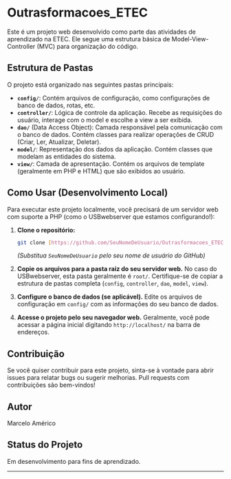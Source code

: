 # Outrasformacoes_ETEC

Este é um projeto web desenvolvido como parte das atividades de aprendizado na ETEC. Ele segue uma estrutura básica de Model-View-Controller (MVC) para organização do código.

## Estrutura de Pastas

O projeto está organizado nas seguintes pastas principais:

* **`config/`**: Contém arquivos de configuração, como configurações de banco de dados, rotas, etc.
* **`controller/`**: Lógica de controle da aplicação. Recebe as requisições do usuário, interage com o model e escolhe a view a ser exibida.
* **`dao/`** (Data Access Object): Camada responsável pela comunicação com o banco de dados. Contém classes para realizar operações de CRUD (Criar, Ler, Atualizar, Deletar).
* **`model/`**: Representação dos dados da aplicação. Contém classes que modelam as entidades do sistema.
* **`view/`**: Camada de apresentação. Contém os arquivos de template (geralmente em PHP e HTML) que são exibidos ao usuário.

## Como Usar (Desenvolvimento Local)

Para executar este projeto localmente, você precisará de um servidor web com suporte a PHP (como o USBwebserver que estamos configurando!):

1.  **Clone o repositório:**

    ```bash
    git clone [https://github.com/SeuNomeDeUsuario/Outrasformacoes_ETEC.git](https://github.com/SeuNomeDeUsuario/Outrasformacoes_ETEC.git)
    ```

    *(Substitua `SeuNomeDeUsuario` pelo seu nome de usuário do GitHub)*

2.  **Copie os arquivos para a pasta raiz do seu servidor web.** No caso do USBwebserver, esta pasta geralmente é `root/`. Certifique-se de copiar a estrutura de pastas completa (`config`, `controller`, `dao`, `model`, `view`).

3.  **Configure o banco de dados (se aplicável).** Edite os arquivos de configuração em `config/` com as informações do seu banco de dados.

4.  **Acesse o projeto pelo seu navegador web.** Geralmente, você pode acessar a página inicial digitando `http://localhost/` na barra de endereços.

## Contribuição

Se você quiser contribuir para este projeto, sinta-se à vontade para abrir issues para relatar bugs ou sugerir melhorias. Pull requests com contribuições são bem-vindos!


## Autor

Marcelo Américo

## Status do Projeto

Em desenvolvimento para fins de aprendizado.

---

